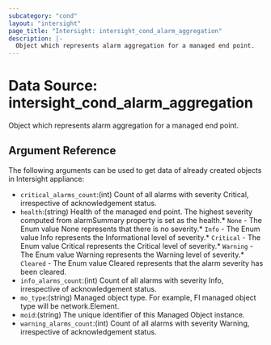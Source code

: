 ```yaml
---
subcategory: "cond"
layout: "intersight"
page_title: "Intersight: intersight_cond_alarm_aggregation"
description: |-
  Object which represents alarm aggregation for a managed end point.
---
```


# Data Source: intersight_cond_alarm_aggregation
Object which represents alarm aggregation for a managed end point.
## Argument Reference
The following arguments can be used to get data of already created objects in Intersight appliance:
* `critical_alarms_count`:(int) Count of all alarms with severity Critical, irrespective of acknowledgement status. 
* `health`:(string) Health of the managed end point. The highest severity computed from alarmSummary property is set as the health.* `None` - The Enum value None represents that there is no severity.* `Info` - The Enum value Info represents the Informational level of severity.* `Critical` - The Enum value Critical represents the Critical level of severity.* `Warning` - The Enum value Warning represents the Warning level of severity.* `Cleared` - The Enum value Cleared represents that the alarm severity has been cleared. 
* `info_alarms_count`:(int) Count of all alarms with severity Info, irrespective of acknowledgement status. 
* `mo_type`:(string) Managed object type. For example, FI managed object type will be network.Element. 
* `moid`:(string) The unique identifier of this Managed Object instance. 
* `warning_alarms_count`:(int) Count of all alarms with severity Warning, irrespective of acknowledgement status. 
